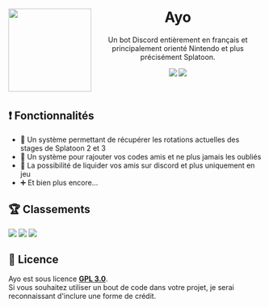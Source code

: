 <div align="center"> 
  <img src="https://i.goopics.net/7w06c1.png" style="float: left;" align="left" width="164" height="164" />
  <h1>Ayo</h1>
  <p>Un bot Discord entièrement en français et principalement orienté Nintendo et plus précisément Splatoon.</p>
  
  [![](https://img.shields.io/discord/1035981866303500421?color=7289DA&label=support&logo=discord&logoColor=7289DA&style=for-the-badge)](https://discord.gg/H97txXkNBv)
  [![](https://img.shields.io/badge/Disnake-2.7.0-3498db?style=for-the-badge&logo=python&logoColor=3498db)](https://pypi.org/project/disnake/2.7.0/)
</div>
<br />

## ❗ Fonctionnalités
- 🔄 Un système permettant de récupérer les rotations actuelles des stages de Splatoon 2 et 3
- 👥 Un système pour rajouter vos codes amis et ne plus jamais les oubliés
- 🔫 La possibilité de liquider vos amis sur discord et plus uniquement en jeu
- ➕ Et bien plus encore...

## 🏆 Classements
[![](https://discords.com/bots/api/bot/1036668894976425994/widget)](https://discords.com/bots/bots/1036668894976425994)
[![](https://top.gg/api/widget/1036668894976425994.svg)](https://top.gg/bot/1036668894976425994)
[![](https://discordbotlist.com/api/v1/bots/1036668894976425994/widget)](https://discordbotlist.com/bots/1036668894976425994)

## 📜 Licence
Ayo est sous licence [**GPL 3.0**](https://github.com/Yarkis01/Ayo/blob/main/LICENSE).\
Si vous souhaitez utiliser un bout de code dans votre projet, je serai reconnaissant d'inclure une forme de crédit.
